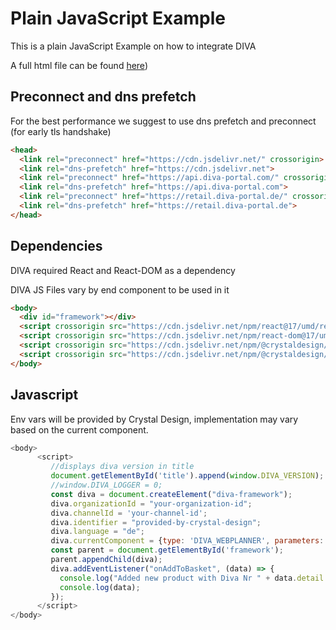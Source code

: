 # Plain JavaScript Example

This is a plain JavaScript Example on how to integrate DIVA

A full html file can be found [here](index.html))


## Preconnect and dns prefetch
For the best performance we suggest to use dns prefetch and preconnect (for early tls handshake)
```html
<head>
  <link rel="preconnect" href="https://cdn.jsdelivr.net/" crossorigin>
  <link rel="dns-prefetch" href="https://cdn.jsdelivr.net">
  <link rel="preconnect" href="https://api.diva-portal.com/" crossorigin>
  <link rel="dns-prefetch" href="https://api.diva-portal.com">
  <link rel="preconnect" href="https://retail.diva-portal.de/" crossorigin>
  <link rel="dns-prefetch" href="https://retail.diva-portal.de">
</head>
```

## Dependencies
DIVA required React and React-DOM as a dependency 

DIVA JS Files vary by end component to be used in it
```html
<body>
  <div id="framework"></div>
  <script crossorigin src="https://cdn.jsdelivr.net/npm/react@17/umd/react.production.min.js"></script>
  <script crossorigin src="https://cdn.jsdelivr.net/npm/react-dom@17/umd/react-dom.production.min.js"></script>
  <script crossorigin src="https://cdn.jsdelivr.net/npm/@crystaldesign/diva-core@7.13.0-rc.5/build/umd/diva-core.umd.min.js"></script>
  <script crossorigin src="https://cdn.jsdelivr.net/npm/@crystaldesign/content-box@7.13.0-rc.5/build/umd/content-box.umd.min.js"></script>
</body>
```

## Javascript
Env vars will be provided by Crystal Design, implementation may vary based on the current component.

```js script
<body>
      <script>
         //displays diva version in title
		 document.getElementById('title').append(window.DIVA_VERSION);
	     //window.DIVA_LOGGER = 0; 
         const diva = document.createElement("diva-framework");
         diva.organizationId = "your-organization-id";
         diva.channelId = 'your-channel-id';
         diva.identifier = "provided-by-crystal-design";
         diva.language = "de";
         diva.currentComponent = {type: 'DIVA_WEBPLANNER', parameters: {divaNr: "DIVA-123456"},};
         const parent = document.getElementById('framework');
         parent.appendChild(diva);
         diva.addEventListener("onAddToBasket", (data) => {
           console.log("Added new product with Diva Nr " + data.detail.DivaNr);
           console.log(data);
         });
      </script>
</body>
```